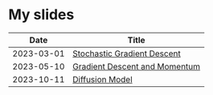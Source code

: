 
# My slides

Date | Title
------- | -------
2023-03-01 | [Stochastic Gradient Descent](slides/2023-03-01-SGD)
2023-05-10 | [Gradient Descent and Momentum](slides/2023-05-10-Momentum)
2023-10-11 | [Diffusion Model](slides/2023-10-11-Diffusion-model)

